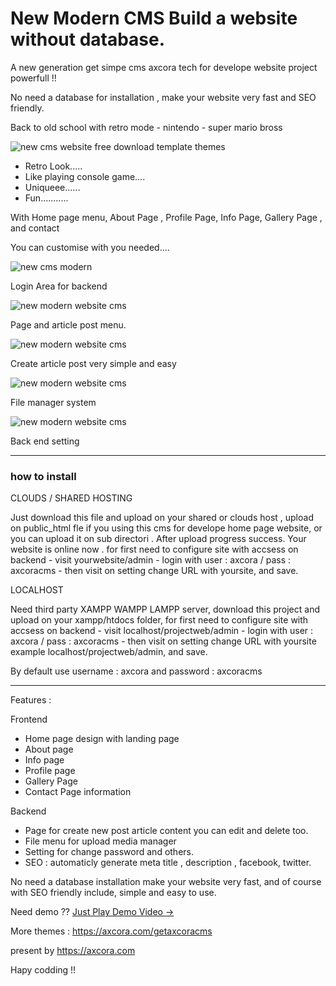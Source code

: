 # New Modern CMS Build a website without database.

A new generation get simpe cms axcora tech for develope website project powerfull !!

No need a database for installation , make your website very fast and SEO friendly.

Back to old school with retro mode - nintendo - super mario bross

![new cms website free download template themes](https://1.bp.blogspot.com/-xoWn1_19fyo/YPFfCtF0CkI/AAAAAAAAP4Q/a3I8IetbavEI5rQUN1rQzLgLGPqrsh1sgCLcBGAsYHQ/s1440/retro%2Bwebsite%2Btemplate%2Bfree%2Bdownload.jpg)

+ Retro Look.....
+ Like playing console game....
+ Uniqueee......
+ Fun...........


With Home page menu, About Page , Profile Page, Info Page, Gallery Page , and contact

You can customise with you needed....

![new cms modern](https://axcora.com/getaxcoracms/id/data/uploads/cmswebsitebaru%20%285%29.png)

Login Area for backend

![new modern website cms](https://axcora.com/getaxcoracms/id/data/uploads/cmswebsitebaru%20%284%29.png)

Page and article post menu.

![new modern website cms](https://axcora.com/getaxcoracms/id/data/uploads/cmswebsitebaru%20%283%29.png)

Create article post very simple and easy

![new modern website cms](https://axcora.com/getaxcoracms/id/data/uploads/cmswebsitebaru%20%282%29.png)

File manager system

![new modern website cms](https://axcora.com/getaxcoracms/id/data/uploads/cmswebsitebaru%20%281%29.png)

Back end setting


 -----------------------------------------------------------------
### how to install

CLOUDS / SHARED HOSTING

Just download this file and upload on your shared or clouds host , upload on public_html fle if you using this cms for develope home page website, or you can upload it on sub directori .
After upload progress success. Your website is online now . for first need to configure site with accsess on backend - visit yourwebsite/admin - login with user : axcora / pass : axcoracms - then visit on setting change URL with yoursite, and save.

LOCALHOST

Need third party XAMPP WAMPP LAMPP server, download this project and upload on your xampp/htdocs folder,  for first need to configure site with accsess on backend - visit localhost/projectweb/admin - login with user : axcora / pass : axcoracms - then visit on setting change URL with yoursite example localhost/projectweb/admin, and save.

By default use username : axcora and password : axcoracms

-----------------------------

Features :

Frontend
+ Home page design with landing page
+ About page
+ Info page 
+ Profile page
+ Gallery Page
+ Contact Page information

Backend
+ Page for create new post article content you can edit and delete too.
+ File menu for upload media manager
+ Setting for change password and others.
+ SEO : automaticly generate meta title , description , facebook, twitter.

No need a database installation make your website very fast, and of course with SEO friendly include, simple and easy to use.

Need demo ?? [Just Play Demo Video →](https://www.youtube.com/watch?v=-Jxwo8ozvgk)

More themes :
https://axcora.com/getaxcoracms

present by https://axcora.com

Hapy codding !!
